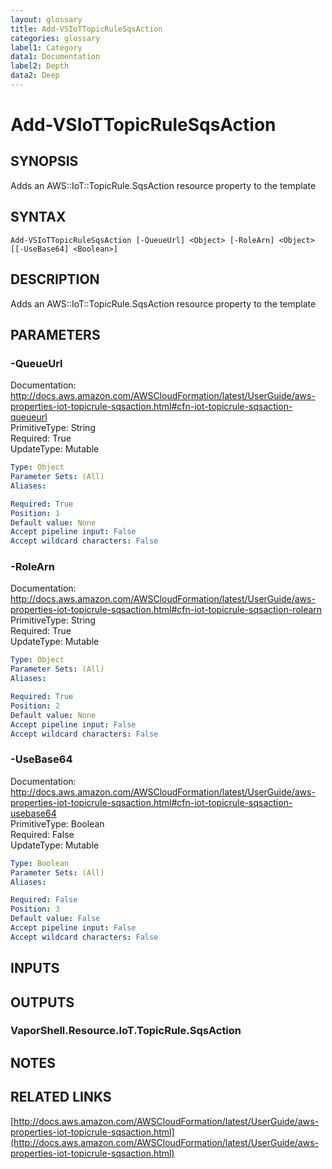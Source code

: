 ```yaml
---
layout: glossary
title: Add-VSIoTTopicRuleSqsAction
categories: glossary
label1: Category
data1: Documentation
label2: Depth
data2: Deep
---
```


# Add-VSIoTTopicRuleSqsAction

## SYNOPSIS
Adds an AWS::IoT::TopicRule.SqsAction resource property to the template

## SYNTAX

```
Add-VSIoTTopicRuleSqsAction [-QueueUrl] <Object> [-RoleArn] <Object> [[-UseBase64] <Boolean>]
```

## DESCRIPTION
Adds an AWS::IoT::TopicRule.SqsAction resource property to the template

## PARAMETERS

### -QueueUrl
Documentation: http://docs.aws.amazon.com/AWSCloudFormation/latest/UserGuide/aws-properties-iot-topicrule-sqsaction.html#cfn-iot-topicrule-sqsaction-queueurl    
PrimitiveType: String    
Required: True    
UpdateType: Mutable

```yaml
Type: Object
Parameter Sets: (All)
Aliases: 

Required: True
Position: 1
Default value: None
Accept pipeline input: False
Accept wildcard characters: False
```

### -RoleArn
Documentation: http://docs.aws.amazon.com/AWSCloudFormation/latest/UserGuide/aws-properties-iot-topicrule-sqsaction.html#cfn-iot-topicrule-sqsaction-rolearn    
PrimitiveType: String    
Required: True    
UpdateType: Mutable

```yaml
Type: Object
Parameter Sets: (All)
Aliases: 

Required: True
Position: 2
Default value: None
Accept pipeline input: False
Accept wildcard characters: False
```

### -UseBase64
Documentation: http://docs.aws.amazon.com/AWSCloudFormation/latest/UserGuide/aws-properties-iot-topicrule-sqsaction.html#cfn-iot-topicrule-sqsaction-usebase64    
PrimitiveType: Boolean    
Required: False    
UpdateType: Mutable

```yaml
Type: Boolean
Parameter Sets: (All)
Aliases: 

Required: False
Position: 3
Default value: False
Accept pipeline input: False
Accept wildcard characters: False
```

## INPUTS

## OUTPUTS

### VaporShell.Resource.IoT.TopicRule.SqsAction

## NOTES

## RELATED LINKS

[http://docs.aws.amazon.com/AWSCloudFormation/latest/UserGuide/aws-properties-iot-topicrule-sqsaction.html](http://docs.aws.amazon.com/AWSCloudFormation/latest/UserGuide/aws-properties-iot-topicrule-sqsaction.html)

